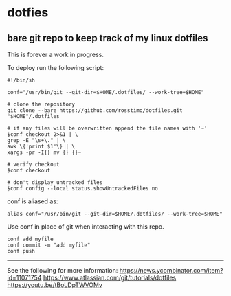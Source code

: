 # dotfies

## bare git repo to keep track of my linux dotfiles

This is forever a work in progress.

To deploy run the following script:

```
#!/bin/sh

conf="/usr/bin/git --git-dir=$HOME/.dotfiles/ --work-tree=$HOME"

# clone the repository
git clone --bare https://github.com/rosstimo/dotfiles.git "$HOME"/.dotfiles

# if any files will be overwritten append the file names with '~'
$conf checkout 2>&1 | \
grep -E "\s+\." | \
awk \{'print $1'\} | \
xargs -pr -I{} mv {} {}~

# verify checkout
$conf checkout

# don't display untracked files
$conf config --local status.showUntrackedFiles no
```

conf is aliased as:

```alias conf="/usr/bin/git --git-dir=$HOME/.dotfiles/ --work-tree=$HOME"```

Use conf in place of git when interacting with this repo.

```
conf add myfile
conf commit -m "add myfile"
conf push
```

***
See the following for more information:
https://news.ycombinator.com/item?id=11071754
https://www.atlassian.com/git/tutorials/dotfiles
https://youtu.be/tBoLDpTWVOMv
